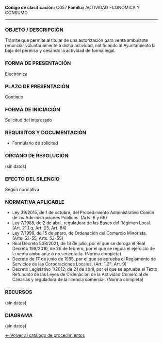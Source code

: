 
**Código de clasificación:** C057
**Familia:** ACTIVIDAD ECONÓMICA Y CONSUMO

---

### OBJETO / DESCRIPCIÓN

Trámite que permite al titular de una autorización para venta ambulante renunciar voluntariamente a dicha actividad, notificando al Ayuntamiento la baja del permiso y cesando la actividad de forma legal.

### FORMA DE PRESENTACIÓN

Electrónica

### PLAZO DE PRESENTACIÓN

Continuo

### FORMA DE INICIACIÓN

Solicitud del interesado

### REQUISITOS Y DOCUMENTACIÓN

- Formulario de solicitud

### ÓRGANO DE RESOLUCIÓN

(sin datos)

### EFECTO DEL SILENCIO

Según normativa

### NORMATIVA APLICABLE

- Ley 39/2015, de 1 de octubre, del Procedimiento Administrativo Común de las Administraciones Públicas. (Arts. 9 y 66)
- Ley 7/1985, de 2 de abril, reguladora de las Bases del Régimen Local. (Art. 21.1.q, Art. 25, Art. 84)
- Ley 7/1996, de 15 de enero, de Ordenación del Comercio Minorista. (Arts. 52-55, Arts. 53-55)
- Real Decreto 538/2021, de 13 de julio, por el que se deroga el Real Decreto 199/2010, de 26 de febrero, por el que se regula el ejercicio de la venta ambulante o no sedentaria. (Norma completa)
- Decreto de 17 de junio de 1955, por el que se aprueba el Reglamento de Servicios de las Corporaciones Locales. (Art. 1.2º, Art. 9)
- Decreto Legislativo 1/2012, de 21 de abril, por el que se aprueba el Texto Refundido de las Leyes de Ordenación de la Actividad Comercial de Canarias y reguladora de la licencia comercial. (Norma completa)

### RECURSOS

(sin datos)

### DIAGRAMA

(sin datos)


[← Volver al catálogo de procedimientos](../buscador.md)